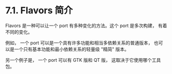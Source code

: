 # 7.1. Flavors 简介

Flavors 是一种可以让一个 port 有多种变化的方法。这个 port 是多次构建， 有着不同的变化。

例如， 一个 port 可以是一个具有许多功能和相当多依赖关系的普通版本， 也可以是一个只有基本功能和最小依赖关系的轻量级 "精简" 版本。

另一个例子是， 一个 port 可以有 GTK 版和 QT 版， 这取决于它使用哪个工具包。

